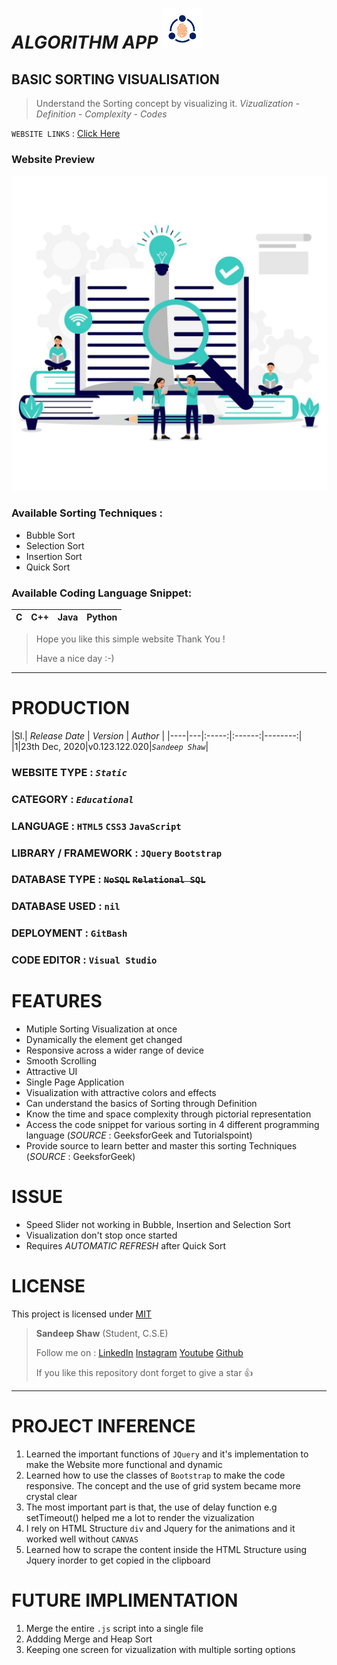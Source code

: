 # *_ALGORITHM APP_*  ![App Icon](images/icon-small.png)  

## BASIC SORTING VISUALISATION
> Understand the Sorting concept by visualizing it.
> *Vizualization* _-_ *Definition* _-_ *Complexity* _-_ *Codes*

` WEBSITE LINKS ` : [Click Here](https://www.google.com "Algorithm App")

### Website Preview
![App Preview Gif](images/algoicon.png)

### Available Sorting Techniques :
  * Bubble Sort
  * Selection Sort
  * Insertion Sort
  * Quick Sort

### Available Coding Language Snippet:
| C | C++ | Java | Python |
|---|:-----:|:------:|--------:|
  
> Hope you like this simple website
> Thank You ! 
>
>Have a nice day :-)

---

# PRODUCTION 
|Sl.| _Release Date_ | _Version_ | _Author_ |
|----|---|:-----:|:------:|--------:|
|1|23th Dec, 2020|v0.123.122.020|*`Sandeep Shaw`*|


### WEBSITE TYPE : _*`Static`*_

### CATEGORY : _`Educational`_

### LANGUAGE :  `HTML5` `CSS3` `JavaScript`

### LIBRARY / FRAMEWORK : `JQuery` `Bootstrap`

### DATABASE TYPE : ~~`NoSQL`~~ ~~`Relational SQL`~~

### DATABASE USED : `nil`

### DEPLOYMENT : `GitBash`

### CODE EDITOR : `Visual Studio`

# FEATURES
  * Mutiple Sorting Visualization at once
  * Dynamically the element get changed
  * Responsive across a wider range of device
  * Smooth Scrolling
  * Attractive UI
  * Single Page Application
  * Visualization with attractive colors and effects
  * Can understand the basics of Sorting through Definition
  * Know the time and space complexity through pictorial representation
  * Access the code snippet for various sorting in 4 different programming language (*_SOURCE_* : GeeksforGeek and Tutorialspoint)
  * Provide source to learn better and master this sorting Techniques (*_SOURCE_* : GeeksforGeek)


# ISSUE
  * Speed Slider not working in Bubble, Insertion and Selection Sort
  * Visualization don't stop once started
  * Requires _AUTOMATIC REFRESH_ after Quick Sort


# LICENSE
This project is licensed under [MIT](LICENSE.txt "View License")

> __Sandeep Shaw__
>(Student, C.S.E)
>
>Follow me on :
>[LinkedIn](https://www.linkedin.com/in/sandeep-shaw-b47b47158/)
>[Instagram](https://www.instagram.com/san_deep_10/)
>[Youtube](https://www.youtube.com/channel/UCnzoz-Snqs689f1YLqi--zg)
>[Github](https://github.com/sandeep-shaw10)
>
>If you like this repository dont forget to give a star &#128077;


---


# PROJECT INFERENCE
  1. Learned the important functions of `JQuery` and it's implementation to make the Website more functional and dynamic
  2. Learned how to use the classes of `Bootstrap` to make the code responsive. The concept and the use of grid system became more crystal clear
  3. The most important part is that, the use of delay function e.g setTimeout() helped me a lot to render the vizualization
  4. I rely on HTML Structure `div` and Jquery for the animations and it worked well without `CANVAS`
  5. Learned how to scrape the content inside the HTML Structure using Jquery inorder to get copied in the clipboard

# FUTURE IMPLIMENTATION
  1. Merge the entire `.js` script into a single file
  2. Addding Merge and Heap Sort
  3. Keeping one screen for vizualization with multiple sorting options

